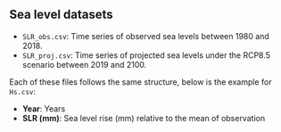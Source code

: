 ## Sea level datasets
- `SLR_obs.csv`: Time series of observed sea levels between 1980 and 2018. 
- `SLR_proj.csv`: Time series of projected sea levels under the RCP8.5 scenario between 2019 and 2100.

Each of these files follows the same structure, below is the example for `Hs.csv`:
- **Year**: Years
- **SLR (mm)**: Sea level rise (mm) relative to the mean of observation
